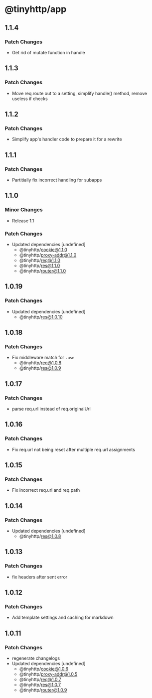 # @tinyhttp/app

## 1.1.4

### Patch Changes

- Get rid of mutate function in handle

## 1.1.3

### Patch Changes

- Move req.route out to a setting, simplify handle() method, remove useless if checks

## 1.1.2

### Patch Changes

- Simplify app's handler code to prepare it for a rewrite

## 1.1.1

### Patch Changes

- Partitially fix incorrect handling for subapps

## 1.1.0

### Minor Changes

- Release 1.1

### Patch Changes

- Updated dependencies [undefined]
  - @tinyhttp/cookie@1.1.0
  - @tinyhttp/proxy-addr@1.1.0
  - @tinyhttp/req@1.1.0
  - @tinyhttp/res@1.1.0
  - @tinyhttp/router@1.1.0

## 1.0.19

### Patch Changes

- Updated dependencies [undefined]
  - @tinyhttp/res@1.0.10

## 1.0.18

### Patch Changes

- Fix middleware match for `.use`
  - @tinyhttp/req@1.0.8
  - @tinyhttp/res@1.0.9

## 1.0.17

### Patch Changes

- parse req.url instead of req.originalUrl

## 1.0.16

### Patch Changes

- Fix req.url not being reset after multiple req.url assignments

## 1.0.15

### Patch Changes

- Fix incorrect req.url and req.path

## 1.0.14

### Patch Changes

- Updated dependencies [undefined]
  - @tinyhttp/res@1.0.8

## 1.0.13

### Patch Changes

- fix headers after sent error

## 1.0.12

### Patch Changes

- Add template settings and caching for markdown

## 1.0.11

### Patch Changes

- regenerate changelogs
- Updated dependencies [undefined]
  - @tinyhttp/cookie@1.0.6
  - @tinyhttp/proxy-addr@1.0.5
  - @tinyhttp/req@1.0.7
  - @tinyhttp/res@1.0.7
  - @tinyhttp/router@1.0.9
